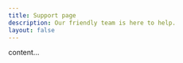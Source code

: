 ```yaml
---
title: Support page
description: Our friendly team is here to help.
layout: false
---
```


content...
